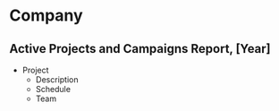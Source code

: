 # Company
## Active Projects and Campaigns Report, [Year]

- Project
  - Description
  - Schedule
  - Team